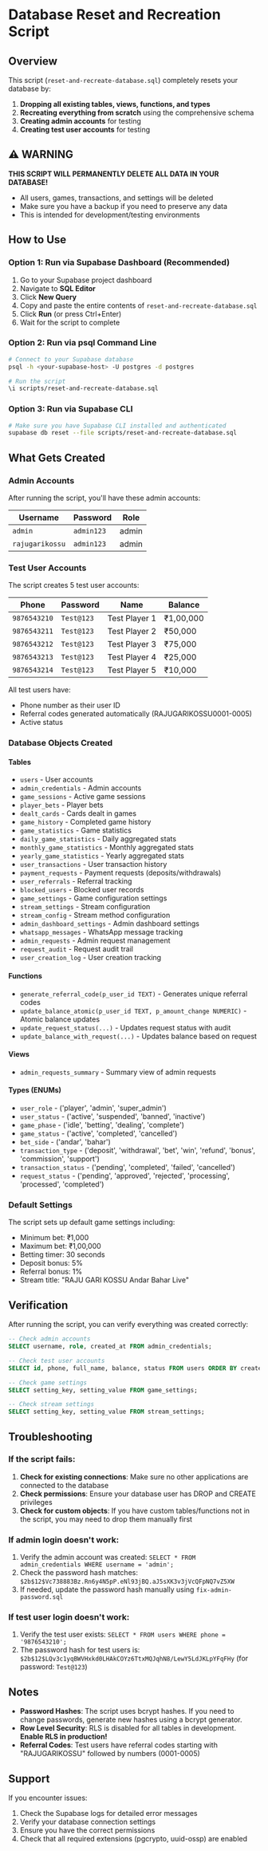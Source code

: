 # Database Reset and Recreation Script

## Overview
This script (`reset-and-recreate-database.sql`) completely resets your database by:
1. **Dropping all existing tables, views, functions, and types**
2. **Recreating everything from scratch** using the comprehensive schema
3. **Creating admin accounts** for testing
4. **Creating test user accounts** for testing

## ⚠️ WARNING
**THIS SCRIPT WILL PERMANENTLY DELETE ALL DATA IN YOUR DATABASE!**
- All users, games, transactions, and settings will be deleted
- Make sure you have a backup if you need to preserve any data
- This is intended for development/testing environments

## How to Use

### Option 1: Run via Supabase Dashboard (Recommended)
1. Go to your Supabase project dashboard
2. Navigate to **SQL Editor**
3. Click **New Query**
4. Copy and paste the entire contents of `reset-and-recreate-database.sql`
5. Click **Run** (or press Ctrl+Enter)
6. Wait for the script to complete

### Option 2: Run via psql Command Line
```bash
# Connect to your Supabase database
psql -h <your-supabase-host> -U postgres -d postgres

# Run the script
\i scripts/reset-and-recreate-database.sql
```

### Option 3: Run via Supabase CLI
```bash
# Make sure you have Supabase CLI installed and authenticated
supabase db reset --file scripts/reset-and-recreate-database.sql
```

## What Gets Created

### Admin Accounts
After running the script, you'll have these admin accounts:

| Username | Password | Role |
|----------|----------|------|
| `admin` | `admin123` | admin |
| `rajugarikossu` | `admin123` | admin |

### Test User Accounts
The script creates 5 test user accounts:

| Phone | Password | Name | Balance |
|-------|----------|------|---------|
| `9876543210` | `Test@123` | Test Player 1 | ₹1,00,000 |
| `9876543211` | `Test@123` | Test Player 2 | ₹50,000 |
| `9876543212` | `Test@123` | Test Player 3 | ₹75,000 |
| `9876543213` | `Test@123` | Test Player 4 | ₹25,000 |
| `9876543214` | `Test@123` | Test Player 5 | ₹10,000 |

All test users have:
- Phone number as their user ID
- Referral codes generated automatically (RAJUGARIKOSSU0001-0005)
- Active status

### Database Objects Created

#### Tables
- `users` - User accounts
- `admin_credentials` - Admin accounts
- `game_sessions` - Active game sessions
- `player_bets` - Player bets
- `dealt_cards` - Cards dealt in games
- `game_history` - Completed game history
- `game_statistics` - Game statistics
- `daily_game_statistics` - Daily aggregated stats
- `monthly_game_statistics` - Monthly aggregated stats
- `yearly_game_statistics` - Yearly aggregated stats
- `user_transactions` - User transaction history
- `payment_requests` - Payment requests (deposits/withdrawals)
- `user_referrals` - Referral tracking
- `blocked_users` - Blocked user records
- `game_settings` - Game configuration settings
- `stream_settings` - Stream configuration
- `stream_config` - Stream method configuration
- `admin_dashboard_settings` - Admin dashboard settings
- `whatsapp_messages` - WhatsApp message tracking
- `admin_requests` - Admin request management
- `request_audit` - Request audit trail
- `user_creation_log` - User creation tracking

#### Functions
- `generate_referral_code(p_user_id TEXT)` - Generates unique referral codes
- `update_balance_atomic(p_user_id TEXT, p_amount_change NUMERIC)` - Atomic balance updates
- `update_request_status(...)` - Updates request status with audit
- `update_balance_with_request(...)` - Updates balance based on request

#### Views
- `admin_requests_summary` - Summary view of admin requests

#### Types (ENUMs)
- `user_role` - ('player', 'admin', 'super_admin')
- `user_status` - ('active', 'suspended', 'banned', 'inactive')
- `game_phase` - ('idle', 'betting', 'dealing', 'complete')
- `game_status` - ('active', 'completed', 'cancelled')
- `bet_side` - ('andar', 'bahar')
- `transaction_type` - ('deposit', 'withdrawal', 'bet', 'win', 'refund', 'bonus', 'commission', 'support')
- `transaction_status` - ('pending', 'completed', 'failed', 'cancelled')
- `request_status` - ('pending', 'approved', 'rejected', 'processing', 'processed', 'completed')

### Default Settings

The script sets up default game settings including:
- Minimum bet: ₹1,000
- Maximum bet: ₹1,00,000
- Betting timer: 30 seconds
- Deposit bonus: 5%
- Referral bonus: 1%
- Stream title: "RAJU GARI KOSSU Andar Bahar Live"

## Verification

After running the script, you can verify everything was created correctly:

```sql
-- Check admin accounts
SELECT username, role, created_at FROM admin_credentials;

-- Check test user accounts
SELECT id, phone, full_name, balance, status FROM users ORDER BY created_at;

-- Check game settings
SELECT setting_key, setting_value FROM game_settings;

-- Check stream settings
SELECT setting_key, setting_value FROM stream_settings;
```

## Troubleshooting

### If the script fails:
1. **Check for existing connections**: Make sure no other applications are connected to the database
2. **Check permissions**: Ensure your database user has DROP and CREATE privileges
3. **Check for custom objects**: If you have custom tables/functions not in the script, you may need to drop them manually first

### If admin login doesn't work:
1. Verify the admin account was created: `SELECT * FROM admin_credentials WHERE username = 'admin';`
2. Check the password hash matches: `$2b$12$Vc738883Bz.Rn6y4N5pP.eNl93jBQ.aJ5sXK3v3jVcQFpNQ7vZ5XW`
3. If needed, update the password hash manually using `fix-admin-password.sql`

### If test user login doesn't work:
1. Verify the test user exists: `SELECT * FROM users WHERE phone = '9876543210';`
2. The password hash for test users is: `$2b$12$LQv3c1yqBWVHxkd0LHAkCOYz6TtxMQJqhN8/LewY5LdJKLpYFqFHy` (for password: `Test@123`)

## Notes

- **Password Hashes**: The script uses bcrypt hashes. If you need to change passwords, generate new hashes using a bcrypt generator.
- **Row Level Security**: RLS is disabled for all tables in development. **Enable RLS in production!**
- **Referral Codes**: Test users have referral codes starting with "RAJUGARIKOSSU" followed by numbers (0001-0005)

## Support

If you encounter issues:
1. Check the Supabase logs for detailed error messages
2. Verify your database connection settings
3. Ensure you have the correct permissions
4. Check that all required extensions (pgcrypto, uuid-ossp) are enabled






